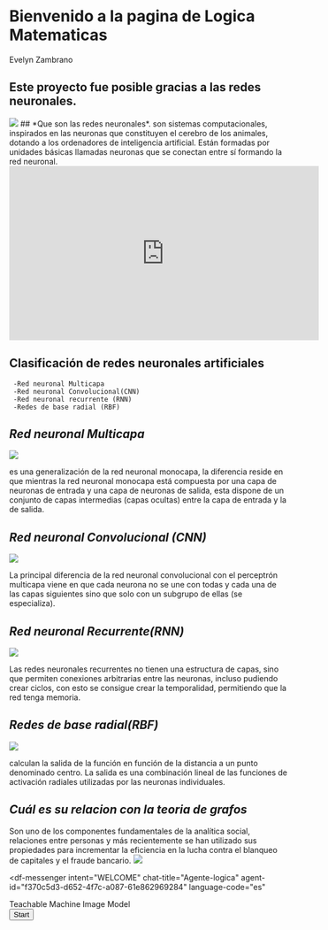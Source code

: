 ## <H1>**Bienvenido a la pagina de Logica Matematicas**</H1> 
Evelyn Zambrano
## **Este proyecto fue posible gracias  a las redes neuronales**.
  <img src="https://sites.google.com/site/mayinteligenciartificial/_/rsrc/1470337417111/unidad-4-redes-neuronales/3.jpg">
## *Que son las redes neuronales*.
son sistemas computacionales, inspirados en las neuronas que constituyen el cerebro de los animales, dotando a los ordenadores de inteligencia artificial. Están formadas por unidades básicas llamadas neuronas que se conectan entre sí formando la red neuronal.

<iframe width="560" height="315" src="https://www.youtube.com/embed/6vwfT3-mBBw?controls=0" frameborder="0" allow="accelerometer; autoplay; clipboard-write; encrypted-media; gyroscope; picture-in-picture" allowfullscreen></iframe>

## **Clasificación de redes neuronales artificiales**
     -Red neuronal Multicapa
     -Red neuronal Convolucional(CNN)
     -Red neuronal recurrente (RNN)
     -Redes de base radial (RBF)
     
##  *Red neuronal Multicapa*
   
 <img src="https://www.diegocalvo.es/wp-content/uploads/2017/07/perceptron-multicapa.png">
 
 es una generalización de la red neuronal monocapa, la diferencia reside en que mientras la red neuronal monocapa está compuesta por una capa de neuronas de entrada y una capa de neuronas de salida, esta dispone de un conjunto de capas intermedias (capas ocultas) entre la capa de entrada y la de salida.
 
## *Red neuronal Convolucional (CNN)*
 
 <img src="https://www.diegocalvo.es/wp-content/uploads/2017/07/red-neuronal-convolucional-arquitectura.png">

La principal diferencia de la red neuronal convolucional con el perceptrón multicapa viene en que cada neurona no se une con todas y cada una de las capas siguientes sino que solo con un subgrupo de ellas (se especializa).

##  *Red neuronal Recurrente(RNN)* 
 
  <img src="https://www.diegocalvo.es/wp-content/uploads/2017/07/red-neuronal-recurrente.png">

Las redes neuronales recurrentes no tienen una estructura de capas, sino que permiten conexiones arbitrarias entre las neuronas, incluso pudiendo crear ciclos, con esto se consigue crear la temporalidad, permitiendo que la red tenga memoria.

##  *Redes de base radial(RBF)*
  
  <img src="https://www.diegocalvo.es/wp-content/uploads/2017/07/Redes-de-base-radial.png">

calculan la salida de la función en función de la distancia a un punto denominado centro. La salida es una combinación lineal de las funciones de activación radiales utilizadas por las neuronas individuales.
    
##  *Cuál es su relacion con la teoria de grafos*
Son uno de los componentes fundamentales de la analítica social, relaciones entre personas y más recientemente se han utilizado sus propiedades para incrementar la eficiencia en la lucha contra el blanqueo de capitales y el fraude bancario.
<img src="https://revistadigital.inesem.es/informatica-y-tics/files/2017/03/Sin-t%C3%ADtulo-1.png">













<script src="https://www.gstatic.com/dialogflow-console/fast/messenger/bootstrap.js?v=1"></script>
<df-messenger
  intent="WELCOME"
  chat-title="Agente-logica"
  agent-id="f370c5d3-d652-4f7c-a087-61e862969284"
  language-code="es"
></df-messenger>
<div>Teachable Machine Image Model</div>
<button type="button" onclick="init()">Start</button>
<div id="webcam-container"></div>
<div id="label-container"></div>
<script src="https://cdn.jsdelivr.net/npm/@tensorflow/tfjs@1.3.1/dist/tf.min.js"></script>
<script src="https://cdn.jsdelivr.net/npm/@teachablemachine/image@0.8/dist/teachablemachine-image.min.js"></script>
<script type="text/javascript">
    // More API functions here:
    // https://github.com/googlecreativelab/teachablemachine-community/tree/master/libraries/image

    // the link to your model provided by Teachable Machine export panel
    const URL = "https://teachablemachine.withgoogle.com/models/RH-TmfbY9/";

    let model, webcam, labelContainer, maxPredictions;

    // Load the image model and setup the webcam
    async function init() {
        const modelURL = URL + "model.json";
        const metadataURL = URL + "metadata.json";

        // load the model and metadata
        // Refer to tmImage.loadFromFiles() in the API to support files from a file picker
        // or files from your local hard drive
        // Note: the pose library adds "tmImage" object to your window (window.tmImage)
        model = await tmImage.load(modelURL, metadataURL);
        maxPredictions = model.getTotalClasses();

        // Convenience function to setup a webcam
        const flip = true; // whether to flip the webcam
        webcam = new tmImage.Webcam(200, 200, flip); // width, height, flip
        await webcam.setup(); // request access to the webcam
        await webcam.play();
        window.requestAnimationFrame(loop);

        // append elements to the DOM
        document.getElementById("webcam-container").appendChild(webcam.canvas);
        labelContainer = document.getElementById("label-container");
        for (let i = 0; i < maxPredictions; i++) { // and class labels
            labelContainer.appendChild(document.createElement("div"));
        }
    }

    async function loop() {
        webcam.update(); // update the webcam frame
        await predict();
        window.requestAnimationFrame(loop);
    }

    // run the webcam image through the image model
    async function predict() {
        // predict can take in an image, video or canvas html element
        const prediction = await model.predict(webcam.canvas);
        for (let i = 0; i < maxPredictions; i++) {
            const classPrediction =
                prediction[i].className + ": " + prediction[i].probability.toFixed(2);
            labelContainer.childNodes[i].innerHTML = classPrediction;
        }
    }
</script>



